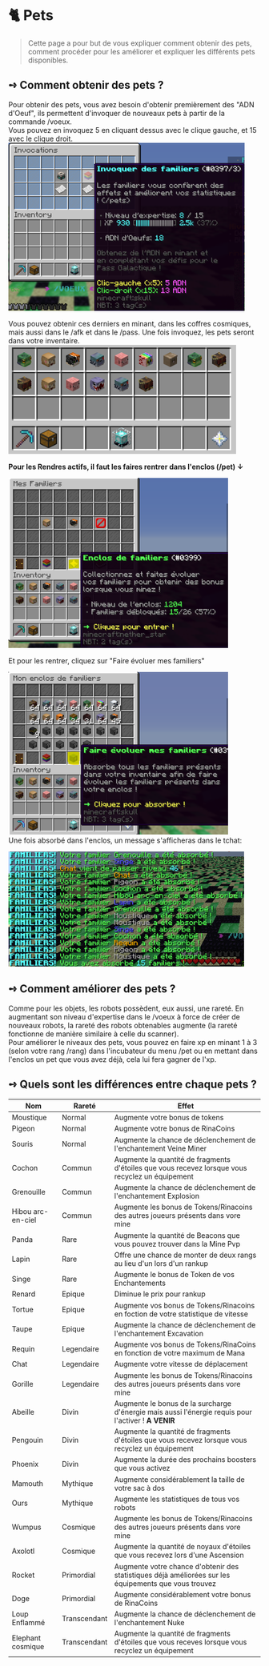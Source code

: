 # 🐈​ Pets
> Cette page a pour but de vous expliquer comment obtenir des pets, comment procéder pour les améliorer et expliquer les différents pets disponibles.

## **➺** Comment obtenir des pets ?
Pour obtenir des pets, vous avez besoin d'obtenir premièrement des "ADN d'Oeuf", ils permettent d'invoquer de nouveaux pets à partir de la commande /voeux.  
Vous pouvez en invoquez 5 en cliquant dessus avec le clique gauche, et 15 avec le clique droit.
![img.png](ressources/pets/VoeuxPetsRedem.png)

Vous pouvez obtenir ces derniers en minant, dans les coffres cosmiques, mais aussi dans le /afk et dans le /pass.
Une fois invoquez, les pets seront dans votre inventaire.  
![img.png](ressources/pets/PetsINVRedem.png)

**Pour les Rendres actifs, il faut les faires rentrer dans l'enclos (/pet) ↓**  

![img.png](ressources/pets/EnclosPetsRedem.png)

Et pour les rentrer, cliquez sur "Faire évoluer mes familiers"  

![img.png](ressources/pets/EnclosEVOPetsRedem.png)  
Une fois absorbé dans l'enclos, un message s'afficheras dans le tchat:  
  
  ![img.png](ressources/pets/PetsAbsoTchatRedem.png)

## **➺** Comment améliorer des pets ?
Comme pour les objets, les robots possèdent, eux aussi, une rareté. En augmentant son niveau d'expertise dans le /voeux à force de créer de nouveaux robots, la rareté des robots obtenables augmente (la rareté fonctionne de manière similaire à celle du scanner).  
Pour améliorer le niveaux des pets, vous pouvez en faire xp en minant 1 à 3 (selon votre rang /rang) dans l'incubateur du menu /pet ou en mettant dans l'enclos un pet que vous avez déjà, cela lui fera gagner de l'xp.

## **➺** Quels sont les différences entre chaque pets ?

|  Nom  | Rareté       | Effet     |
|-------|--------------|-----------|
|Moustique| Normal       | Augmente votre bonus de tokens |
|Pigeon| Normal | Augmente votre bonus de RinaCoins|
|Souris| Normal | Augmente la chance de déclenchement de l'enchantement Veine Miner|
|Cochon| Commun |Augmente la quantité de fragments d'étoiles que vous recevez lorsque vous recyclez un équipement|
|Grenouille|Commun|Augmente la chance de déclenchement de l'enchantement Explosion|
|Hibou arc-en-ciel|Commun|Augmente les bonus de Tokens/Rinacoins des autres joueurs présents dans vore mine|
|Panda| Rare|Augmente la quantité de Beacons que vous pouvez trouver dans la Mine Pvp|
|Lapin| Rare| Offre une chance de monter de deux rangs au lieu d'un lors d'un rankup|
|Singe| Rare| Augmente le bonus de Token de vos Enchantements|
|Renard|Epique|Diminue le prix pour rankup|
|Tortue|Epique|Augmente vos bonus de Tokens/Rinacoins en foction de votre statistique de vitesse|
|Taupe| Epique|Augmente la chance de déclenchement de l'enchantement Excavation|
|Requin|Legendaire|Augmente vos bonus de Tokens/RinaCoins en fonction de votre maximum de Mana|
|Chat|Legendaire|Augmente votre vitesse de déplacement|
|Gorille|Legendaire|Augmente les bonus de Tokens/Rinacoins des autres joueurs présents dans vore mine|
|Abeille|Divin|Augmente le bonus de la surcharge d'énergie mais aussi l'énergie requis pour l'activer ! **A VENIR**|
|Pengouin|Divin|Augmente la quantité de fragments d'étoiles que vous recevez lorsque vous recyclez un équipement|
|Phoenix|Divin|Augmente la durée des prochains boosters que vous activez|
|Mamouth|Mythique|Augmente considérablement la taille de votre sac à dos|
|Ours|Mythique|Augmente les statistiques de tous vos robots|
|Wumpus|Cosmique|Augmente les bonus de Tokens/Rinacoins des autres joueurs présents dans vore mine|
|Axolotl|Cosmique|Augmente la quantité de noyaux d'étoiles que vous recevez lors d'une Ascension|
|Rocket|Primordial|Augmente votre chance d'obtenir des statistiques déjà améliorées sur les équipements que vous trouvez|
|Doge|Primordial|Augmente considérablement votre bonus de RinaCoins|
|Loup Enflammé|Transcendant|Augmente la chance de déclenchement de l'enchantement Nuke|
|Elephant cosmique|Transcendant|Augmente la quantité de fragments d'étoiles que vous receves lorsque vous recyclez un équipement|
